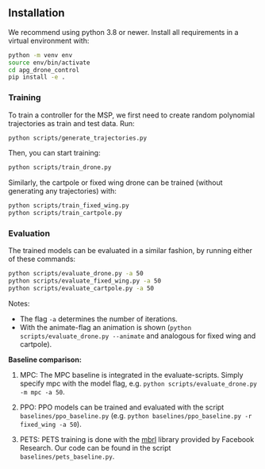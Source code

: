 ## Installation

We recommend using python 3.8 or newer. Install all requirements in a virtual environment with:
``` bash
python -m venv env
source env/bin/activate
cd apg_drone_control
pip install -e .
```

### Training

To train a controller for the MSP, we first need to create random polynomial trajectories as train and test data. Run:
``` bash
python scripts/generate_trajectories.py
```

Then, you can start training:
``` bash
python scripts/train_drone.py
```

Similarly, the cartpole or fixed wing drone can be trained (without generating any trajectories) with:
``` bash
python scripts/train_fixed_wing.py
python scripts/train_cartpole.py
```


### Evaluation

The trained models can be evaluated in a similar fashion, by running either of these commands:
``` bash
python scripts/evaluate_drone.py -a 50
python scripts/evaluate_fixed_wing.py -a 50
python scripts/evaluate_cartpole.py -a 50
```

Notes:
* The flag `-a` determines the number of iterations.
* With the animate-flag an animation is shown (`python scripts/evaluate_drone.py --animate` and analogous for fixed wing and cartpole).

**Baseline comparison:**

1) MPC: 
The MPC baseline is integrated in the evaluate-scripts. Simply specify mpc with the model flag, e.g. `python scripts/evaluate_drone.py -m mpc -a 50`.

2) PPO:
PPO models can be trained and evaluated with the script `baselines/ppo_baseline.py` (e.g. `python baselines/ppo_baseline.py -r fixed_wing -a 50`).

3) PETS:
PETS training is done with the [mbrl](https://github.com/facebookresearch/mbrl-lib) library provided by Facebook Research. Our code can be found in the script `baselines/pets_baseline.py`.

